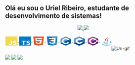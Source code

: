 ## Olá eu sou o Uriel Ribeiro, estudante de desenvolvimento de sistemas!
<div align="center">
  <a href="https://github.com/UrielhRibeiro">
  <img height="160em" src="https://github-readme-stats.vercel.app/api?username=UrielhRibeiro&show_icons=true&theme=dark&include_all_commits=true&count_private=true"/>
  <img height="160em" src="https://github-readme-stats.vercel.app/api/top-langs/?username=UrielhRibeiro&layout=compact&langs_count=7&theme=dark"/>
</div>
<div style="display: inline_block"><br>
  <img align="center" alt="Uri-Js" height="30" width="40" src="https://raw.githubusercontent.com/devicons/devicon/master/icons/javascript/javascript-plain.svg">
  <img align="center" alt="Uri-Ts" height="30" width="40" src="https://raw.githubusercontent.com/devicons/devicon/master/icons/typescript/typescript-plain.svg">
  <img align="center" alt="Uri-HTML" height="30" width="40" src="https://raw.githubusercontent.com/devicons/devicon/master/icons/html5/html5-original.svg">
  <img align="center" alt="Uri-CSS" height="30" width="40" src="https://raw.githubusercontent.com/devicons/devicon/master/icons/css3/css3-original.svg">
  <img align="center" alt="Uri-C" height="30" width="40" src="https://raw.githubusercontent.com/devicons/devicon/master/icons/c/c-original.svg">
  <img align="center" alt="Uri-Cplusplus" height="30" width="40" src="https://raw.githubusercontent.com/devicons/devicon/master/icons/cplusplus/cplusplus-original.svg">
  <img align="center" alt="Uri-Csharp" height="30" width="40" src="https://raw.githubusercontent.com/devicons/devicon/master/icons/csharp/csharp-original.svg">
  <img align="center" alt="Uri-java" height="30" width="40" src="https://raw.githubusercontent.com/devicons/devicon/master/icons/java/java-original.svg">
   <img align="right" alt="Uri-gif" height="150" width="160"  src="https://user-images.githubusercontent.com/101882208/197359505-0a587845-a338-4b08-87cc-4e309a00d70c.png">
  
</div>

##

<div>
  <a href="https://www.instagram.com/uriel___henrique/?next=%2F" target="_blank"><img src="https://img.shields.io/badge/-Instagram-%23E4405F?style=for-the-badge&logo=instagram&logoColor=white" target="_blank"></a>
  <a href = "uriel.h.ribeiro@gmail.com"><img src="https://img.shields.io/badge/-Gmail-%23333?style=for-the-badge&logo=gmail&logoColor=white" target="_blank"></a>
  <a href="https://www.linkedin.com/in/uriel-ribeiro-6965a4241/" target="_blank"><img src="https://img.shields.io/badge/-LinkedIn-%230077B5?style=for-the-badge&logo=linkedin&logoColor=white" target="_blank"></a> 
</div>

